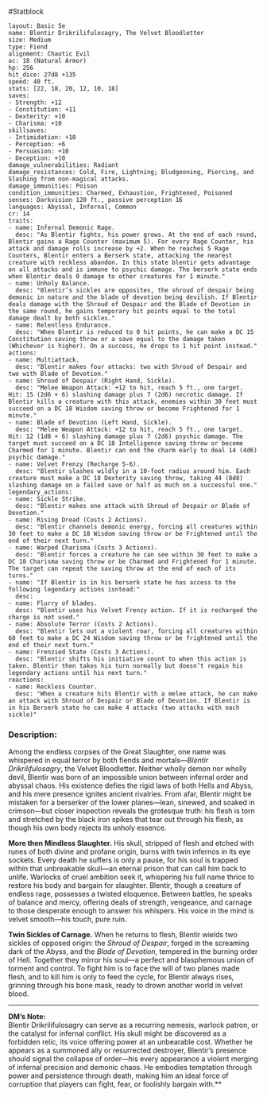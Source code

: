 #Statblock 
```statblock 
layout: Basic 5e 
name: Blentir Drikrilifulosagry, The Velvet Bloodletter
size: Medium
type: Fiend
alignment: Chaotic Evil
ac: 18 (Natural Armor)
hp: 256
hit_dice: 27d8 +135
speed: 40 ft.
stats: [22, 18, 20, 12, 10, 18]
saves: 
- Strength: +12
- Constitution: +11
- Dexterity: +10
- Charisma: +10
skillsaves: 
- Intimidation: +10
- Perception: +6
- Persuasion: +10
- Deception: +10
damage_vulnerabilities: Radiant 
damage_resistances: Cold, Fire, Lightning; Bludgeoning, Piercing, and Slashing from non-magical attacks.
damage_immunities: Poison
condition_immunities: Charmed, Exhaustion, Frightened, Poisoned
senses: Darkvision 120 ft., passive perception 16
languages: Abyssal, Infernal, Common
cr: 14
traits: 
- name: Infernal Demonic Rage.
  desc: "As Blentir fights, his power grows. At the end of each round, Blentir gains a Rage Counter (maximum 5). For every Rage Counter, his attack and damage rolls increase by +2. When he reaches 5 Rage Counters, Blentir enters a Berserk state, attacking the nearest creature with reckless abandon. In this state blentir gets advantage on all attacks and is immune to psychic damage. The berserk state ends when Blentir deals 0 damage to other creatures for 1 minute."
- name: Unholy Balance.
  desc: "Blentir’s sickles are opposites, the shroud of despair being demonic in nature and the blade of devotion being devilish. If Blentir deals damage with the Shroud of Despair and the Blade of Devotion in the same round, he gains temporary hit points equal to the total damage dealt by both sickles."
- name: Relentless Endurance.
  desc: "When Blentir is reduced to 0 hit points, he can make a DC 15 Constitution saving throw or a save equal to the damage taken (Whichever is higher). On a success, he drops to 1 hit point instead."
actions: 
- name: Multiattack.
  desc: "Blentir makes four attacks: two with Shroud of Despair and two with Blade of Devotion."
- name: Shroud of Despair (Right Hand, Sickle).
  desc: "Melee Weapon Attack: +12 to hit, reach 5 ft., one target. Hit: 15 (2d6 + 6) slashing damage plus 7 (2d6) necrotic damage. If Blentir kills a creature with this attack, enemies within 30 feet must succeed on a DC 18 Wisdom saving throw or become Frightened for 1 minute."
- name: Blade of Devotion (Left Hand, Sickle).
  desc: "Melee Weapon Attack: +12 to hit, reach 5 ft., one target. Hit: 12 (1d8 + 6) slashing damage plus 7 (2d6) psychic damage. The target must succeed on a DC 18 Intelligence saving throw or become Charmed for 1 minute. Blentir can end the charm early to deal 14 (4d6) psychic damage."
- name: Velvet Frenzy (Recharge 5-6).
  desc: "Blentir slashes wildly in a 10-foot radius around him. Each creature must make a DC 18 Dexterity saving throw, taking 44 (8d8) slashing damage on a failed save or half as much on a successful one."
legendary_actions: 
- name: Sickle Strike.
  desc: "Blentir makes one attack with Shroud of Despair or Blade of Devotion."
- name: Rising Dread (Costs 2 Actions).
  desc: "Blentir channels demonic energy, forcing all creatures within 30 feet to make a DC 18 Wisdom saving throw or be Frightened until the end of their next turn."
- name: Warped Charisma (Costs 3 Actions).
  desc: "Blentir forces a creature he can see within 30 feet to make a DC 18 Charisma saving throw or be Charmed and Frightened for 1 minute. The target can repeat the saving throw at the end of each of its turns."
- name: "If Blentir is in his berserk state he has access to the following legendary actions isntead:"
  desc: 
- name: Flurry of blades.
  desc: "Blentir uses his Velvet Frenzy action. If it is recharged the charge is not used."
- name: Absolute Terror (Costs 2 Actions).
  desc: "Blentir lets out a violent roar, forcing all creatures within 60 feet to make a DC 24 Wisdom saving throw or be frightened until the end of their next turn."
- name: Frenzied State (Costs 3 Actions).
  desc: "Blentir shifts his initiative count to when this action is taken. Blentir then takes his turn normally but doesn’t regain his legendary actions until his next turn."
reactions: 
- name: Reckless Counter.
  desc: "When a creature hits Blentir with a melee attack, he can make an attack with Shroud of Despair or Blade of Devotion. If Blentir is in his Berserk state he can make 4 attacks (two attacks with each sickle)"
```

### Description:
Among the endless corpses of the Great Slaughter, one name was whispered in equal terror by both fiends and mortals—_Blentir Drikrilifulosagry_, the Velvet Bloodletter. Neither wholly demon nor wholly devil, Blentir was born of an impossible union between infernal order and abyssal chaos. His existence defies the rigid laws of both Hells and Abyss, and his mere presence ignites ancient rivalries. From afar, Blentir might be mistaken for a berserker of the lower planes—lean, sinewed, and soaked in crimson—but closer inspection reveals the grotesque truth: his flesh is torn and stretched by the black iron spikes that tear out through his flesh, as though his own body rejects its unholy essence.

**More then Mindless Slaughter.** His skull, stripped of flesh and etched with runes of both divine and profane origin, burns with twin infernos in its eye sockets. Every death he suffers is only a pause, for his soul is trapped within that unbreakable skull—an eternal prison that can call him back to unlife. Warlocks of cruel ambition seek it, whispering his full name thrice to restore his body and bargain for slaughter. Blentir, though a creature of endless rage, possesses a twisted eloquence. Between battles, he speaks of balance and mercy, offering deals of strength, vengeance, and carnage to those desperate enough to answer his whispers. His voice in the mind is velvet smooth—his touch, pure ruin.

**Twin Sickles of Carnage.** When he returns to flesh, Blentir wields two sickles of opposed origin: the _Shroud of Despair_, forged in the screaming dark of the Abyss, and the _Blade of Devotion_, tempered in the burning order of Hell. Together they mirror his soul—a perfect and blasphemous union of torment and control. To fight him is to face the will of two planes made flesh, and to kill him is only to feed the cycle, for Blentir always rises, grinning through his bone mask, ready to drown another world in velvet blood.

---

**DM’s Note:**  
Blentir Drikrilifulosagry can serve as a recurring nemesis, warlock patron, or the catalyst for infernal conflict. His skull might be discovered as a forbidden relic, its voice offering power at an unbearable cost. Whether he appears as a summoned ally or resurrected destroyer, Blentir’s presence should signal the collapse of order—his every appearance a violent merging of infernal precision and demonic chaos. He embodies temptation through power and persistence through death, making him an ideal force of corruption that players can fight, fear, or foolishly bargain with.**